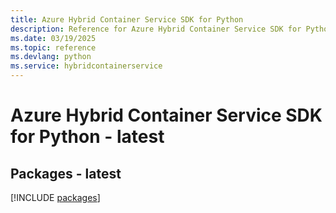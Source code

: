 ```yaml
---
title: Azure Hybrid Container Service SDK for Python
description: Reference for Azure Hybrid Container Service SDK for Python
ms.date: 03/19/2025
ms.topic: reference
ms.devlang: python
ms.service: hybridcontainerservice
---
```

# Azure Hybrid Container Service SDK for Python - latest
## Packages - latest
[!INCLUDE [packages](hybrid-container-service-index.md)]